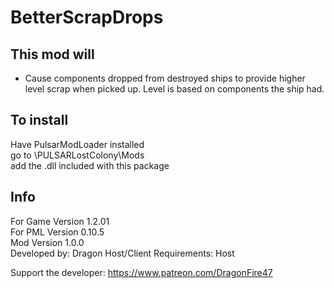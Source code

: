# BetterScrapDrops

## This mod will
- Cause components dropped from destroyed ships to provide higher level scrap when picked up. Level is based on components the ship had.


## To install
Have PulsarModLoader installed  
go to \PULSARLostColony\Mods  
add the .dll included with this package

## Info
For Game Version 1.2.01  
For PML Version 0.10.5  
Mod Version 1.0.0  
Developed by: Dragon
Host/Client Requirements: Host

Support the developer: https://www.patreon.com/DragonFire47
